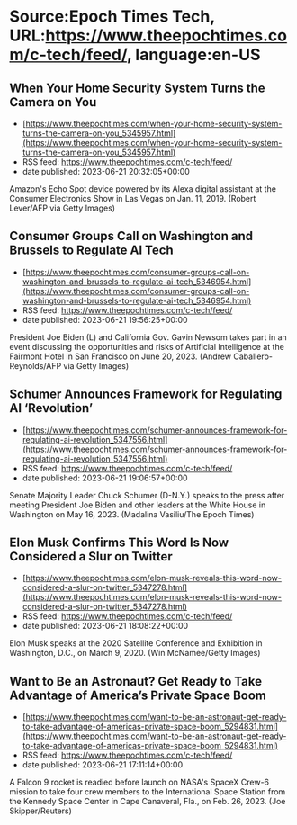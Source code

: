 # Source:Epoch Times Tech, URL:https://www.theepochtimes.com/c-tech/feed/, language:en-US

## When Your Home Security System Turns the Camera on You
 - [https://www.theepochtimes.com/when-your-home-security-system-turns-the-camera-on-you_5345957.html](https://www.theepochtimes.com/when-your-home-security-system-turns-the-camera-on-you_5345957.html)
 - RSS feed: https://www.theepochtimes.com/c-tech/feed/
 - date published: 2023-06-21 20:32:05+00:00

Amazon's Echo Spot device powered by its Alexa digital assistant at the Consumer Electronics Show in Las Vegas on Jan. 11, 2019. (Robert Lever/AFP via Getty Images)

## Consumer Groups Call on Washington and Brussels to Regulate AI Tech
 - [https://www.theepochtimes.com/consumer-groups-call-on-washington-and-brussels-to-regulate-ai-tech_5346954.html](https://www.theepochtimes.com/consumer-groups-call-on-washington-and-brussels-to-regulate-ai-tech_5346954.html)
 - RSS feed: https://www.theepochtimes.com/c-tech/feed/
 - date published: 2023-06-21 19:56:25+00:00

President Joe Biden (L) and California Gov. Gavin Newsom takes part in an event discussing the opportunities and risks of Artificial Intelligence at the Fairmont Hotel in San Francisco on June 20, 2023. (Andrew Caballero-Reynolds/AFP via Getty Images)

## Schumer Announces Framework for Regulating AI ‘Revolution’
 - [https://www.theepochtimes.com/schumer-announces-framework-for-regulating-ai-revolution_5347556.html](https://www.theepochtimes.com/schumer-announces-framework-for-regulating-ai-revolution_5347556.html)
 - RSS feed: https://www.theepochtimes.com/c-tech/feed/
 - date published: 2023-06-21 19:06:57+00:00

Senate Majority Leader Chuck Schumer (D-N.Y.) speaks to the press after meeting President Joe Biden and other leaders at the White House in Washington on May 16, 2023. (Madalina Vasiliu/The Epoch Times)

## Elon Musk Confirms This Word Is Now Considered a Slur on Twitter
 - [https://www.theepochtimes.com/elon-musk-reveals-this-word-now-considered-a-slur-on-twitter_5347278.html](https://www.theepochtimes.com/elon-musk-reveals-this-word-now-considered-a-slur-on-twitter_5347278.html)
 - RSS feed: https://www.theepochtimes.com/c-tech/feed/
 - date published: 2023-06-21 18:08:22+00:00

Elon Musk speaks at the 2020 Satellite Conference and Exhibition in Washington, D.C., on March 9, 2020. (Win McNamee/Getty Images)

## Want to Be an Astronaut? Get Ready to Take Advantage of America’s Private Space Boom
 - [https://www.theepochtimes.com/want-to-be-an-astronaut-get-ready-to-take-advantage-of-americas-private-space-boom_5294831.html](https://www.theepochtimes.com/want-to-be-an-astronaut-get-ready-to-take-advantage-of-americas-private-space-boom_5294831.html)
 - RSS feed: https://www.theepochtimes.com/c-tech/feed/
 - date published: 2023-06-21 17:11:14+00:00

A Falcon 9 rocket is readied before launch on NASA's SpaceX Crew-6 mission to take four crew members to the International Space Station from the Kennedy Space Center in Cape Canaveral, Fla., on Feb. 26, 2023. (Joe Skipper/Reuters)

